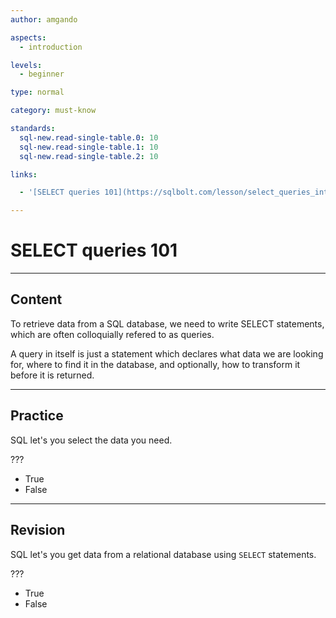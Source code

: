 ```yaml
---
author: amgando

aspects:
  - introduction

levels:
  - beginner

type: normal

category: must-know

standards:
  sql-new.read-single-table.0: 10
  sql-new.read-single-table.1: 10
  sql-new.read-single-table.2: 10

links:

  - '[SELECT queries 101](https://sqlbolt.com/lesson/select_queries_introduction){documentation}'

---
```


# SELECT queries 101

---
## Content

To retrieve data from a SQL database, we need to write SELECT statements, which are often colloquially refered to as queries.

A query in itself is just a statement which declares what data we are looking for, where to find it in the database, and optionally, how to transform it before it is returned.

---
## Practice

SQL let's you select the data you need.

???

* True
* False

---
## Revision

SQL let's you get data from a relational database using `SELECT` statements.

???

* True
* False
